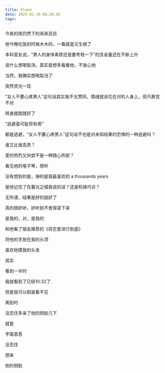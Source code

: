```yaml
---
title: Piano
date: 2025-02-20 00:28:45
tags:
---
```

今夜的雨仍然下的淅淅沥沥

他今晚吃饭的时候木木的，一看就是又生病了

本科室友说，“男人的身体素质还是要考核一下”的含金量还在不断上升

说什么想喝梨汤，其实是想多看看他，不放心他

当然，我确实想喝梨汤了

突然灵光一现

“女人不要心疼男人”这句话其实我不太赞同，情绪就该花在对的人身上，但凡察觉不对

转身就跑就好了

“逃避虽可耻但有用”

都是逃避，“女人不要心疼男人”这句话不也是对未知结果的恐惧的一种逃避吗？

谁又比谁高贵？

爱的热烈又何尝不是一种随心所欲？

看见他的电子琴，想听

没有想到的是，弹的是我最喜欢的 a thousands years

是他记住了在暮光之城我说的话？还是机缘巧合？

无所谓，结果是好的就好了

真的很好听，好听到不舍得录下来

是我的，对，是我的

和他看了朋友推荐的《将恋爱进行到底》

将他的手放在我的头顶

喜欢他摸我的头发

其实

看到一半时

我就看到了已经10:32了

但是我可以假装看不见

离别时

没忍住多亲了他的侧脸几下

就是

字面意思

没忍住

想亲

他的侧脸